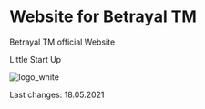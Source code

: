 # Website for Betrayal TM

Betrayal TM official Website

Little Start Up



![logo_white](https://user-images.githubusercontent.com/54060284/113662984-75819c80-96a9-11eb-8d5e-d9d57a80d24a.png)


Last changes:
18.05.2021

 

